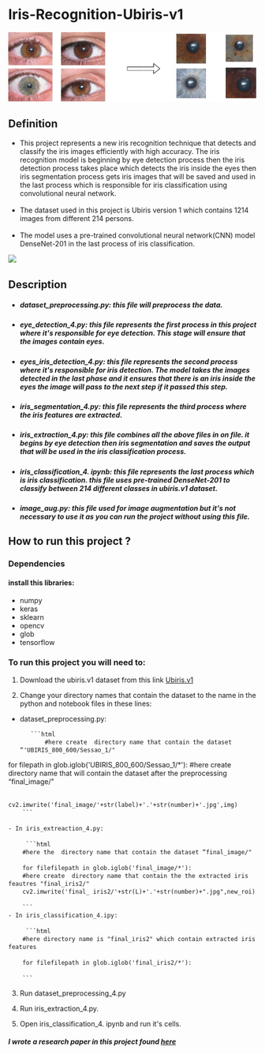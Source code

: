 # Iris-Recognition-Ubiris-v1

![](image2.jpg)

## Definition

- This project represents a new iris recognition technique that detects and classify the iris images efficiently with high accuracy. The iris recognition model is beginning by eye detection process then the iris detection process takes place which detects the iris inside the eyes then iris segmentation process gets iris images that will be saved and used in the last process which is responsible for iris classification using convolutional neural network.<br/><br/>
- The dataset used in this project is Ubiris version 1 which contains 1214 images from different 214 persons.<br/> <br/>
- The model uses a pre-trained convolutional neural network(CNN) model DenseNet-201 in the last process of iris classification.


![](image1.jpg)


## Description
- ##### dataset_preprocessing.py: this file will preprocess the data.

- ##### eye_detection_4.py: this file represents the first process in this project where it's responsible for eye detection. This stage will ensure that the images contain eyes.

- ##### eyes_iris_detection_4.py: this file represents the second process where it's responsible for iris detection. The model takes the images detected in the last phase and it ensures that there is an iris inside the eyes the image will pass to the next step if it passed this step.

- ##### iris_segmentation_4.py: this file represents the third process where the iris features are extracted.

- ##### iris_extraction_4.py: this file combines all the above files in on file. it begins by eye detection then iris segmentation and saves the output that will be used in the iris classification process.

- ##### iris_classification_4. ipynb: this file represents the last process which is iris classification. this file uses pre-trained DenseNet-201 to classify between 214 different classes in ubiris.v1 dataset.

-  ##### image_aug.py: this file used for image augmentation but it's not necessary to use it as you can run the project without using this file.

##  How to run this project ?

### Dependencies

#### install this libraries:
- numpy
- keras
- sklearn
- opencv
- glob
- tensorflow

### To run this project you will need to:
1. Download the ubiris.v1 dataset from this link [Ubiris.v1]( http://iris.di.ubi.pt/index_arquivos/Page374.html)

2. Change your directory names that contain the dataset to the name in the python and notebook files in these  lines:<br/>
- dataset_preprocessing.py:

         ```html
             #here create  directory name that contain the dataset “'UBIRIS_800_600/Sessao_1/"

for filepath in glob.iglob('UBIRIS_800_600/Sessao_1/*'):
             #here create  directory name that will contain the dataset after the preprocessing “final_image/"

               cv2.imwrite('final_image/'+str(label)+'.'+str(number)+'.jpg',img)
        ```

    - In iris_extreaction_4.py:
 
         ```html
        #here the  directory name that contain the dataset “final_image/"
        
        for filefilepath in glob.iglob('final_image/*'):
        #here create  directory name that contain the the extracted iris feautres "final_iris2/"
        cv2.imwrite('final_ iris2/'+str(L)+'.'+str(number)+".jpg",new_roi)

        ```
    - In iris_classification_4.ipy:

         ```html
        #here directory name is "final_iris2" which contain extracted iris features
        
        for filefilepath in glob.iglob('final_iris2/*'):

        ```
3. Run dataset_preprocessing_4.py
4. Run iris_extraction_4.py.

5. Open iris_classification_4. ipynb and run it's cells.


##### I wrote a research paper in this project found [here](https://www.isroset.org/pdf_paper_view.php?paper_id=1775&4-IJSRMS-03115.pdf)

